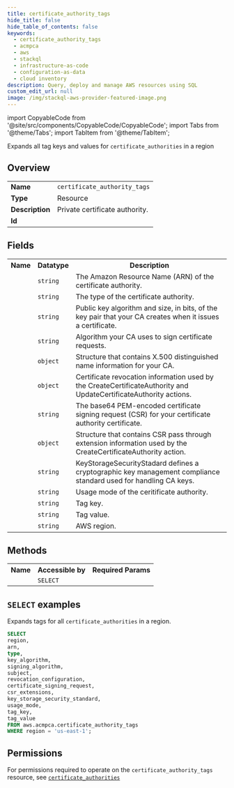 ```yaml
---
title: certificate_authority_tags
hide_title: false
hide_table_of_contents: false
keywords:
  - certificate_authority_tags
  - acmpca
  - aws
  - stackql
  - infrastructure-as-code
  - configuration-as-data
  - cloud inventory
description: Query, deploy and manage AWS resources using SQL
custom_edit_url: null
image: /img/stackql-aws-provider-featured-image.png
---
```


import CopyableCode from '@site/src/components/CopyableCode/CopyableCode';
import Tabs from '@theme/Tabs';
import TabItem from '@theme/TabItem';

Expands all tag keys and values for <code>certificate_authorities</code> in a region

## Overview
<table>
<tbody>
<tr><td><b>Name</b></td><td><code>certificate_authority_tags</code></td></tr>
<tr><td><b>Type</b></td><td>Resource</td></tr>
<tr><td><b>Description</b></td><td>Private certificate authority.</td></tr>
<tr><td><b>Id</b></td><td><CopyableCode code="aws.acmpca.certificate_authority_tags" /></td></tr>
</tbody>
</table>

## Fields
<table>
<tbody>
<tr><th>Name</th><th>Datatype</th><th>Description</th></tr><tr><td><CopyableCode code="arn" /></td><td><code>string</code></td><td>The Amazon Resource Name (ARN) of the certificate authority.</td></tr>
<tr><td><CopyableCode code="type" /></td><td><code>string</code></td><td>The type of the certificate authority.</td></tr>
<tr><td><CopyableCode code="key_algorithm" /></td><td><code>string</code></td><td>Public key algorithm and size, in bits, of the key pair that your CA creates when it issues a certificate.</td></tr>
<tr><td><CopyableCode code="signing_algorithm" /></td><td><code>string</code></td><td>Algorithm your CA uses to sign certificate requests.</td></tr>
<tr><td><CopyableCode code="subject" /></td><td><code>object</code></td><td>Structure that contains X.500 distinguished name information for your CA.</td></tr>
<tr><td><CopyableCode code="revocation_configuration" /></td><td><code>object</code></td><td>Certificate revocation information used by the CreateCertificateAuthority and UpdateCertificateAuthority actions.</td></tr>
<tr><td><CopyableCode code="certificate_signing_request" /></td><td><code>string</code></td><td>The base64 PEM-encoded certificate signing request (CSR) for your certificate authority certificate.</td></tr>
<tr><td><CopyableCode code="csr_extensions" /></td><td><code>object</code></td><td>Structure that contains CSR pass through extension information used by the CreateCertificateAuthority action.</td></tr>
<tr><td><CopyableCode code="key_storage_security_standard" /></td><td><code>string</code></td><td>KeyStorageSecurityStadard defines a cryptographic key management compliance standard used for handling CA keys.</td></tr>
<tr><td><CopyableCode code="usage_mode" /></td><td><code>string</code></td><td>Usage mode of the ceritificate authority.</td></tr>
<tr><td><CopyableCode code="tag_key" /></td><td><code>string</code></td><td>Tag key.</td></tr>
<tr><td><CopyableCode code="tag_value" /></td><td><code>string</code></td><td>Tag value.</td></tr>
<tr><td><CopyableCode code="region" /></td><td><code>string</code></td><td>AWS region.</td></tr>
</tbody>
</table>

## Methods

<table>
<tbody>
  <tr>
    <th>Name</th>
    <th>Accessible by</th>
    <th>Required Params</th>
  </tr>
  <tr>
    <td><CopyableCode code="list_resources" /></td>
    <td><code>SELECT</code></td>
    <td><CopyableCode code="region" /></td>
  </tr>
</tbody>
</table>

## `SELECT` examples
Expands tags for all <code>certificate_authorities</code> in a region.
```sql
SELECT
region,
arn,
type,
key_algorithm,
signing_algorithm,
subject,
revocation_configuration,
certificate_signing_request,
csr_extensions,
key_storage_security_standard,
usage_mode,
tag_key,
tag_value
FROM aws.acmpca.certificate_authority_tags
WHERE region = 'us-east-1';
```


## Permissions

For permissions required to operate on the <code>certificate_authority_tags</code> resource, see <a href="/services/acmpca/certificate_authorities/#permissions"><code>certificate_authorities</code></a>

